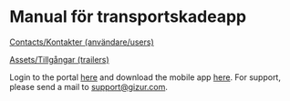 # Manual för transportskadeapp

[Contacts/Kontakter (användare/users)](./contacts.md)

[Assets/Tillgångar (trailers)](./assets.md)

Login to the portal [here](https://appserver03.gizur.com/applications/clab/trailer-app-portal/index.php) and download the mobile app [here](http://www.gizur.com/app-release-unsigned.apk). For support, please send a mail to support@gizur.com. 
